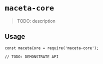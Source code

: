 # `maceta-core`

> TODO: description

## Usage

```
const macetaCore = require('maceta-core');

// TODO: DEMONSTRATE API
```
